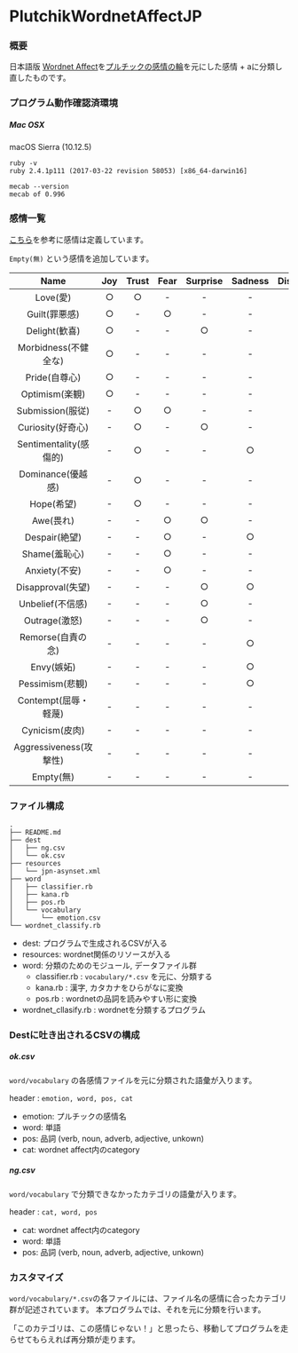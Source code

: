 # PlutchikWordnetAffectJP

### 概要

日本語版 [Wordnet Affect](http://wndomains.fbk.eu/wnaffect.html)を[プルチックの感情の輪](https://ja.wikipedia.org/wiki/%E6%84%9F%E6%83%85%E3%81%AE%E4%B8%80%E8%A6%A7)を元にした感情 + aに分類し直したものです。

### プログラム動作確認済環境

##### Mac OSX

macOS Sierra (10.12.5)

```
ruby -v
ruby 2.4.1p111 (2017-03-22 revision 58053) [x86_64-darwin16]
```

```
mecab --version
mecab of 0.996
```

### 感情一覧

[こちら](https://en.wikipedia.org/wiki/Contrasting_and_categorization_of_emotions)を参考に感情は定義しています。

`Empty(無)` という感情を追加しています。

|Name|Joy|Trust|Fear|Surprise|Sadness|Disgust|Anger|Anticipation|
|:-:|:-:|:-:|:-:|:-:|:-:|:-:|:-:|:-:|
|Love(愛)|○|○|-|-|-|-|-|-|
|Guilt(罪悪感)|○|-|○|-|-|-|-|-|
|Delight(歓喜)|○|-|-|○|-|-|-|-|
|Morbidness(不健全な)|○|-|-|-|-|○|-|-|
|Pride(自尊心)|○|-|-|-|-|-|○|-|
|Optimism(楽観)|○|-|-|-|-|-|-|○|
|Submission(服従)|-|○|○|-|-|-|-|-|
|Curiosity(好奇心)|-|○|-|○|-|-|-|-|
|Sentimentality(感傷的)|-|○|-|-|○|-|-|-|
|Dominance(優越感)|-|○|-|-|-|-|○|-|
|Hope(希望)|-|○|-|-|-|-|-|○|
|Awe(畏れ)|-|-|○|○|-|-|-|-|
|Despair(絶望)|-|-|○|-|○|-|-|-|
|Shame(羞恥心)|-|-|○|-|-|○|-|-|
|Anxiety(不安)|-|-|○|-|-|-|-|○|
|Disapproval(失望)|-|-|-|○|○|-|-|-|
|Unbelief(不信感)|-|-|-|○|-|○|-|-|
|Outrage(激怒)|-|-|-|○|-|-|○|-|
|Remorse(自責の念)|-|-|-|-|○|○|-|-|
|Envy(嫉妬)|-|-|-|-|○|-|○|-|
|Pessimism(悲観)|-|-|-|-|○|-|-|○|
|Contempt(屈辱・軽蔑)|-|-|-|-|-|○|○|-|
|Cynicism(皮肉)|-|-|-|-|-|○|-|○|
|Aggressiveness(攻撃性)|-|-|-|-|-|-|○|○|
|Empty(無)|-|-|-|-|-|-|-|-|

### ファイル構成

```
.
├── README.md
├── dest
│   ├── ng.csv
│   └── ok.csv
├── resources
│   └── jpn-asynset.xml
├── word
│   ├── classifier.rb
│   ├── kana.rb
│   ├── pos.rb
│   └── vocabulary
│       └── emotion.csv
└── wordnet_classify.rb
```

* dest: プログラムで生成されるCSVが入る
* resources: wordnet関係のリソースが入る
* word: 分類のためのモジュール, データファイル群
  * classifier.rb : `vocabulary/*.csv` を元に、分類する
  * kana.rb : 漢字, カタカナをひらがなに変換
  * pos.rb : wordnetの品詞を読みやすい形に変換
* wordnet_cllasify.rb : wordnetを分類するプログラム

### Destに吐き出されるCSVの構成

##### ok.csv

`word/vocabulary` の各感情ファイルを元に分類された語彙が入ります。

header : `emotion, word, pos, cat`

* emotion: プルチックの感情名
* word: 単語
* pos: 品詞 (verb, noun, adverb, adjective, unkown)
* cat: wordnet affect内のcategory

##### ng.csv

`word/vocabulary` で分類できなかったカテゴリの語彙が入ります。

header : `cat, word, pos`

* cat: wordnet affect内のcategory
* word: 単語
* pos: 品詞 (verb, noun, adverb, adjective, unkown)

### カスタマイズ

`word/vocabulary/*.csv`の各ファイルには、ファイル名の感情に合ったカテゴリ群が記述されています。
本プログラムでは、それを元に分類を行います。

「このカテゴリは、この感情じゃない！」と思ったら、移動してプログラムを走らせてもらえれば再分類が走ります。

